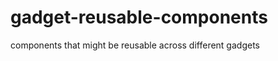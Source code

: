gadget-reusable-components
==========================

components that might be reusable across different gadgets
